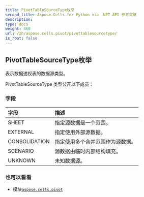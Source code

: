 ```yaml
---
title: PivotTableSourceType枚举
second_title: Aspose.Cells for Python via .NET API 参考文献
description:
type: docs
weight: 460
url: /zh/aspose.cells.pivot/pivottablesourcetype/
is_root: false
---
```

## PivotTableSourceType枚举
表示数据透视表的数据源类型。



PivotTableSourceType 类型公开以下成员：

### 字段
|字段|描述|
| :- | :- |
| SHEET |指定源数据是一个范围。|
| EXTERNAL |指定使用外部源数据。|
| CONSOLIDATION |指定使用多个合并范围作为源数据。|
| SCENARIO |源数据由临时内部结构填充。|
| UNKNOWN |未知数据源。|



### 也可以看看
* 模块[`aspose.cells.pivot`](..)
